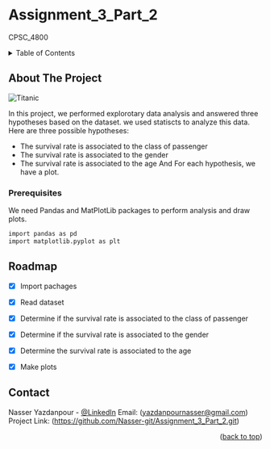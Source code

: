 # Assignment_3_Part_2
CPSC_4800

<!-- TABLE OF CONTENTS -->
<details>
  <summary>Table of Contents</summary>
  <ol>
    <li>
      <a href="#about-the-project">About The Project</a>
    </li>
    <li><a href="#prerequisites">Prerequisites</a></li>
    <li><a href="#roadmap">Roadmap</a></li>
    <li><a href="#contact">Contact</a></li>
  </ol>
</details>


<!-- ABOUT THE PROJECT -->
## About The Project

![Titanic](https://upload.wikimedia.org/wikipedia/commons/thumb/f/fd/RMS_Titanic_3.jpg/2560px-RMS_Titanic_3.jpg)

In this project, we performed explorotary data analysis and answered three hypotheses based on the dataset. we used statiscts to analyze this data.
Here are three possible hypotheses:
* The survival rate is associated to the class of passenger
* The survival rate is associated to the gender
* The survival rate is associated to the age
And For each hypothesis, we have a plot.


### Prerequisites

We need Pandas and MatPlotLib packages to perform analysis and draw plots.

  ```sh
  import pandas as pd
  import matplotlib.pyplot as plt
  ```
  
<!-- ROADMAP -->
## Roadmap

- [x] Import pachages
- [x] Read dataset
- [x] Determine if the survival rate is associated to the class of passenger
- [x] Determine if the survival rate is associated to the gender
- [x] Determine the survival rate is associated to the age
- [x] Make plots


<!-- CONTACT -->
## Contact

Nasser Yazdanpour - [@LinkedIn](https://www.linkedin.com/in/nasser-yazdanpour/)
Email: (yazdanpournasser@gmail.com) 
Project Link: (https://github.com/Nasser-git/Assignment_3_Part_2.git)

<p align="right">(<a href="#top">back to top</a>)</p>
